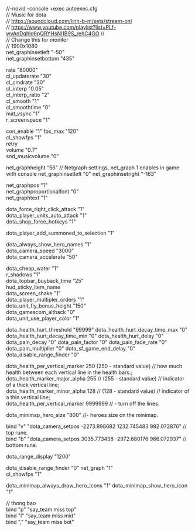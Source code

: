 //-novid -console +exec autoexec.cfg  
// Music for dota   
// https://soundcloud.com/linh-b-m/sets/stream-onl  
// https://www.youtube.com/playlist?list=PLf-wvAnDqhld6pQRYHsNl1B9S_rehC4GO
//  
// Change this for monitor   
// 1900x1080  
net_graphinsetleft "-50"  
net_graphinsetbottom "435"  


rate "80000"  
cl_updaterate "30"   
cl_cmdrate "30"  
cl_interp "0.05"  
cl_interp_ratio "2"  
cl_smooth "1"  
cl_smoothtime "0"  
mat_vsync "1"  
r_screenspace "1"  
 
con_enable "1" 
fps_max "120"  
cl_showfps "1"  
retry  
volume "0.7"  
snd_musicvolume "0" 




net_graphheight "56" // Netgraph settings, net_graph 1 enables in game with console
net_graphinsetleft "0"
net_graphinsetright "-163"

net_graphpos "1"  
net_graphproportionalfont "0"  
net_graphtext "1"  

dota_force_right_click_attack "1"  
dota_player_units_auto_attack "1"  
dota_shop_force_hotkeys "1"  

dota_player_add_summoned_to_selection "1"  
  
dota_always_show_hero_names "1"  
dota_camera_speed "3000"  
dota_camera_accelerate "50"  

dota_cheap_water "1"  
r_shadows "1"  
dota_topbar_buyback_time "25"  
hud_sticky_item_name  
dota_screen_shake "1"  
dota_player_multipler_orders "1"  
dota_unit_fly_bonus_height "150"  
dota_gamescom_althack "0"  
dota_unit_use_player_color "1"  

dota_health_hurt_threshold "99999" 
dota_health_hurt_decay_time_max "0" 
dota_health_hurt_decay_time_min "0" 
dota_health_hurt_delay "0" 
dota_pain_decay "0" 
dota_pain_factor "0" 
dota_pain_fade_rate "0"  
dota_pain_multiplier "0" 
dota_sf_game_end_delay "0"  
dota_disable_range_finder "0"  

dota_health_per_vertical_marker 250 (250 - standard value) // how much health between each vertical line in the health bars.; 
dota_health_marker_major_alpha 255 // (255 - standard value) // indicator of a thick vertical line;  
dota_health_marker_minor_alpha 128 // (128 - standard value) // indicator of a thin vertical line;  
dota_health_per_vertical_marker 9999999 // - turn off the lines.  

dota_minimap_hero_size "800" //- heroes size on the minimap.   

bind "v" "dota_camera_setpos -2273.898682 1232.745483 982.072876" // top rune.  
bind "b" "dota_camera_setpos 3035.773438 -2972.680176 966.072937" // bottom rune.  
 

dota_range_display "1200"  

dota_disable_range_finder "0" 
net_graph "1"  
cl_showfps "1"  
 
dota_minimap_always_draw_hero_icons "1"
dota_minimap_show_hero_icon "1"

// thong bao  
bind "p" "say_team miss top"  
bind "l" "say_team miss mid"  
bind "," "say_team miss bot"  
